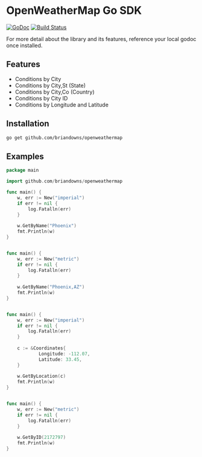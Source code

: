 # OpenWeatherMap Go SDK

[![GoDoc](https://godoc.org/github.com/briandowns/openweathermap?status.svg)](https://godoc.org/github.com/briandowns/openweathermap) [![Build Status](https://travis-ci.org/briandowns/openweathermap.svg?branch=master)](https://travis-ci.org/briandowns/openweathermap)

For more detail about the library and its features, reference your local godoc once installed.

## Features 

- Conditions by City
- Conditions by City,St (State)
- Conditions by City,Co (Country)
- Conditions by City ID
- Conditions by Longitude and Latitude

## Installation

```bash
go get github.com/briandowns/openweathermap
```

## Examples

```Go
package main

import github.com/briandowns/openweathermap

func main() {
    w, err := New("imperial")
    if err != nil {
        log.Fatalln(err)
    }
    
    w.GetByName("Phoenix")
    fmt.Println(w)
}
```
```bash
```

```Go
func main() {
    w, err := New("metric")
    if err != nil {
        log.Fatalln(err)
    }
    
    w.GetByName("Phoenix,AZ")
    fmt.Println(w)
}
```
```bash
```

```Go
func main() {
    w, err := New("imperial")
    if err != nil {
        log.Fatalln(err)
    }
    
    c := &Coordinates{
    		Longitude: -112.07,
    		Latitude: 33.45,
    }
    
    w.GetByLocation(c)
    fmt.Println(w)
}
```
```bash
```

```Go
func main() {
    w, err := New("metric")
    if err != nil {
        log.Fatalln(err)
    }
    
    w.GetByID(2172797)
    fmt.Println(w)
}
```
```bash
```